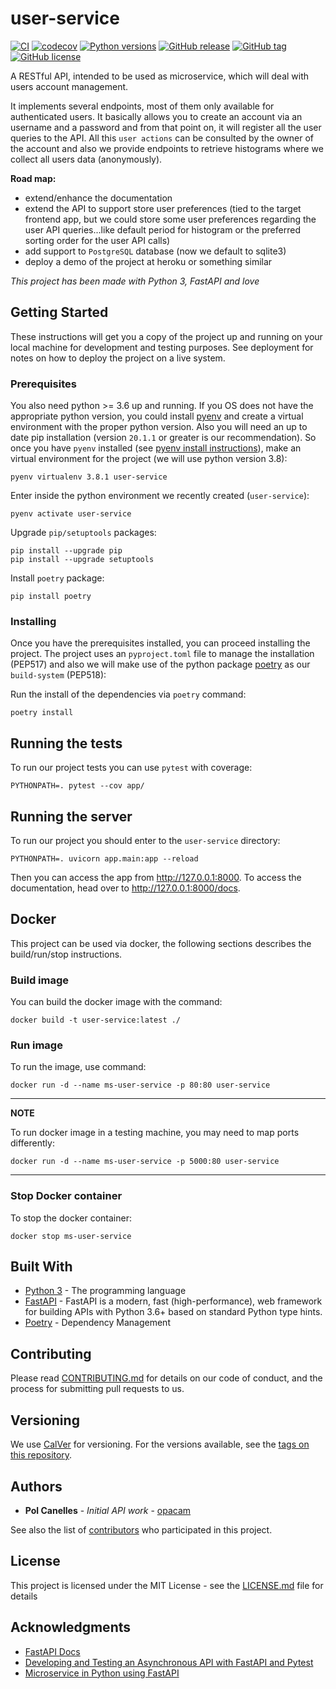 # user-service

[![CI](https://github.com/opacam/user-service/workflows/CI/badge.svg?branch=develop)](https://github.com/opacam/user-service/actions/)
[![codecov](https://codecov.io/gh/opacam/user-service/branch/develop/graph/badge.svg?token=Mh57rCB7hI)](https://codecov.io/gh/opacam/user-service)
[![Python versions](https://img.shields.io/badge/Python-3.6+-brightgreen.svg?style=flat)](https://www.python.org/downloads/)
[![GitHub release](https://img.shields.io/github/release/opacam/user-service.svg)](https://gitHub.com/opacam/user-service/releases/)
[![GitHub tag](https://img.shields.io/github/tag/opacam/user-service.svg)](https://gitHub.com/opacam/user-service/tags/)
[![GitHub license](https://img.shields.io/github/license/opacam/user-service.svg)](https://github.com/opacam/user-service/blob/develop/LICENSE.md)


A RESTful API, intended to be used as microservice, which will deal with
users account management.

It implements several endpoints, most of them only available for
authenticated users. It basically allows you to create an account via an
username and a password and from that point on, it will register all the
user queries to the API. All this `user actions` can be consulted by the
owner of the account and also we provide endpoints to retrieve histograms
where we collect all users data (anonymously).

**Road map:**

- extend/enhance the documentation
- extend the API to support store user preferences (tied to the target
  frontend app, but we could store some user preferences regarding the
  user API queries...like default period for histogram or the preferred
  sorting order for the user API calls)
- add support to `PostgreSQL` database (now we default to sqlite3)
- deploy a demo of the project at heroku or something similar


*This project has been made with Python 3, FastAPI and love*

## Getting Started

These instructions will get you a copy of the project up and running on your
local machine for development and testing purposes. See deployment for notes on
how to deploy the project on a live system.

### Prerequisites

You also need python >= 3.6 up and running. If you OS does not have the
appropriate python version, you could install [pyenv](https://github.com/pyenv/pyenv) 
and create a virtual environment with the proper python version. Also you will
need an up to date pip installation (version `20.1.1` or greater is our
recommendation). So once you have `pyenv` installed
(see [pyenv install instructions](https://github.com/pyenv/pyenv#installation)), 
make an virtual environment for the project (we will use python version 3.8):

```
pyenv virtualenv 3.8.1 user-service
```

Enter inside the python environment we recently created (`user-service`):
```
pyenv activate user-service
```

Upgrade `pip/setuptools` packages:
```
pip install --upgrade pip
pip install --upgrade setuptools
```

Install `poetry` package:
```
pip install poetry
```

### Installing

Once you have the prerequisites installed, you can proceed installing the
project. The project uses an `pyproject.toml` file to manage the installation
(PEP517) and also we will make use of the python package
[poetry](https://github.com/python-poetry/poetry) as our `build-system`
(PEP518):

Run the install of the dependencies via `poetry` command:

```
poetry install
```


## Running the tests

To run our project tests you can use `pytest` with coverage:

```
PYTHONPATH=. pytest --cov app/
```


## Running the server

To run our project you should enter to the `user-service` directory:

```
PYTHONPATH=. uvicorn app.main:app --reload
```

Then you can access the app from http://127.0.0.1:8000. To access the
documentation, head over to http://127.0.0.1:8000/docs.

## Docker

This project can be used via docker, the following sections describes
the build/run/stop instructions.

### Build image

You can build the docker image with the command:

```
docker build -t user-service:latest ./
```

### Run image

To run the image, use command:

```
docker run -d --name ms-user-service -p 80:80 user-service
```

---
**NOTE**

To run docker image in a testing machine, you may need to map ports
differently:

```
docker run -d --name ms-user-service -p 5000:80 user-service
```

---

### Stop Docker container

To stop the docker container:

```
docker stop ms-user-service
```

## Built With

* [Python 3](https://docs.python.org/3/) - The programming language
* [FastAPI](https://fastapi.tiangolo.com/) - FastAPI is a modern, fast (high-performance), web framework for building APIs with Python 3.6+ based on standard Python type hints.
* [Poetry](https://python-poetry.org/docs/) - Dependency Management

## Contributing

Please read [CONTRIBUTING.md](CONTRIBUTING.md) for details on our code of
conduct, and the process for submitting pull requests to us.

## Versioning

We use [CalVer](https://calver.org/) for versioning. For the versions available,
see the [tags on this repository](https://github.com/opacam/user-service/tags).


## Authors

* **Pol Canelles** - *Initial API work* - [opacam](https://github.com/opacam)

See also the list of [contributors](https://github.com/opacam/user-service/contributors)
who participated in this project.

## License

This project is licensed under the MIT License - see the [LICENSE.md](LICENSE.md) file for details

## Acknowledgments

* [FastAPI Docs](https://fastapi.tiangolo.com/)
* [Developing and Testing an Asynchronous API with FastAPI and Pytest](https://testdriven.io/blog/fastapi-crud/)
* [Microservice in Python using FastAPI](https://dev.to/paurakhsharma/microservice-in-python-using-fastapi-24cc)
